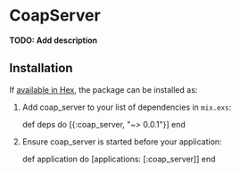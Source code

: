 # CoapServer

**TODO: Add description**

## Installation

If [available in Hex](https://hex.pm/docs/publish), the package can be installed as:

  1. Add coap_server to your list of dependencies in `mix.exs`:

        def deps do
          [{:coap_server, "~> 0.0.1"}]
        end

  2. Ensure coap_server is started before your application:

        def application do
          [applications: [:coap_server]]
        end


